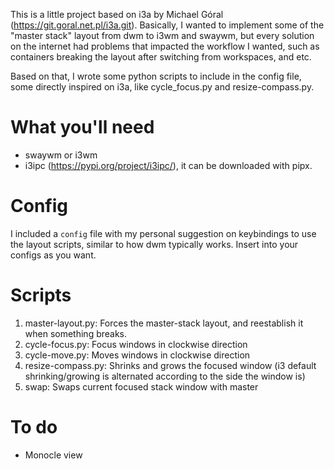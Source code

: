 This is a little project based on i3a by Michael Góral (https://git.goral.net.pl/i3a.git).
Basically, I wanted to implement some of the "master stack" layout from dwm to i3wm and swaywm, but every solution on the internet had problems that impacted the workflow I wanted, such as containers breaking the layout after switching from workspaces, and etc.

Based on that, I wrote some python scripts to include in the config file, some directly inspired on i3a, like cycle_focus.py and resize-compass.py.
# What you'll need
* swaywm or i3wm
* i3ipc (https://pypi.org/project/i3ipc/), it can be downloaded with pipx.
# Config
I included a `config` file with my personal suggestion on keybindings to use the layout scripts, similar to how dwm typically works. Insert into your configs as you want.
# Scripts
1. master-layout.py: Forces the master-stack layout, and reestablish it when something breaks.
2. cycle-focus.py: Focus windows in clockwise direction
3. cycle-move.py: Moves windows in clockwise direction
4. resize-compass.py: Shrinks and grows the focused window (i3 default shrinking/growing is alternated according to the side the window is)
5. swap: Swaps current focused stack window with master
# To do
* Monocle view
